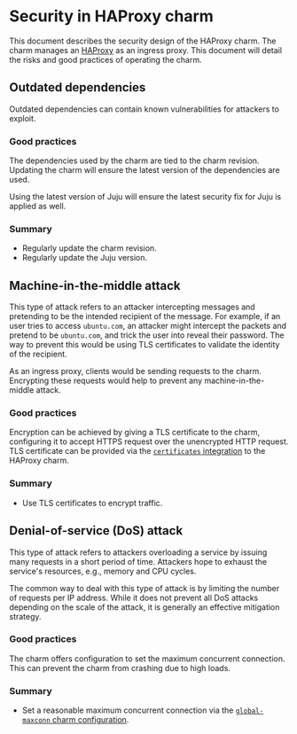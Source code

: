 # Security in HAProxy charm

This document describes the security design of the HAProxy charm.
The charm manages an [HAProxy](https://www.haproxy.org/) as an ingress proxy.
This document will detail the risks and good practices of operating the charm.

## Outdated dependencies

Outdated dependencies can contain known vulnerabilities for attackers to exploit.

### Good practices

The dependencies used by the charm are tied to the charm revision.
Updating the charm will ensure the latest version of the dependencies are used.

Using the latest version of Juju will ensure the latest security fix for Juju is applied as well.

### Summary

- Regularly update the charm revision.
- Regularly update the Juju version.

## Machine-in-the-middle attack

This type of attack refers to an attacker intercepting messages and pretending to be the intended recipient of the message.
For example, if an user tries to access `ubuntu.com`, an attacker might intercept the packets and pretend to be `ubuntu.com`, and trick the user into reveal their password.
The way to prevent this would be using TLS certificates to validate the identity of the recipient.

As an ingress proxy, clients would be sending requests to the charm.
Encrypting these requests would help to prevent any machine-in-the-middle attack.

### Good practices

Encryption can be achieved by giving a TLS certificate to the charm, configuring it to accept HTTPS request over the unencrypted HTTP request.
TLS certificate can be provided via the [`certificates` integration](https://charmhub.io/haproxy/integrations?channel=2.8/edge#certificates) to the HAProxy charm.

### Summary

- Use TLS certificates to encrypt traffic.

## Denial-of-service (DoS) attack

This type of attack refers to attackers overloading a service by issuing many requests in a short period of time.
Attackers hope to exhaust the service's resources, e.g., memory and CPU cycles.

The common way to deal with this type of attack is by limiting the number of requests per IP address.
While it does not prevent all DoS attacks depending on the scale of the attack, it is generally an effective mitigation strategy.

### Good practices

The charm offers configuration to set the maximum concurrent connection. This can prevent the charm from crashing due to high loads.

### Summary

- Set a reasonable maximum concurrent connection via the [`global-maxconn` charm configuration](https://charmhub.io/haproxy/configurations?channel=2.8/edge#global-maxconn).
